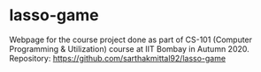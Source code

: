 # lasso-game

Webpage for the course project done as part of CS-101 (Computer Programming & Utilization) course at IIT Bombay in Autumn 2020.  
Repository: https://github.com/sarthakmittal92/lasso-game